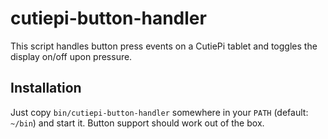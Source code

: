# cutiepi-button-handler

This script handles button press events on a CutiePi tablet and toggles the display on/off upon pressure.

## Installation

Just copy `bin/cutiepi-button-handler` somewhere in your `PATH` (default: `~/bin`) and start it. Button support should work out of the box.

